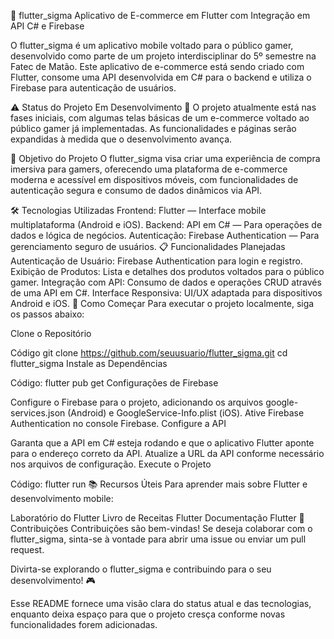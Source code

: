 🚀 flutter_sigma
Aplicativo de E-commerce em Flutter com Integração em API C# e Firebase

O flutter_sigma é um aplicativo mobile voltado para o público gamer, desenvolvido como parte de um projeto interdisciplinar do 5º semestre na Fatec de Matão. Este aplicativo de e-commerce está sendo criado com Flutter, consome uma API desenvolvida em C# para o backend e utiliza o Firebase para autenticação de usuários.

⚠️ Status do Projeto
Em Desenvolvimento 🚧
O projeto atualmente está nas fases iniciais, com algumas telas básicas de um e-commerce voltado ao público gamer já implementadas. As funcionalidades e páginas serão expandidas à medida que o desenvolvimento avança.

🎯 Objetivo do Projeto
O flutter_sigma visa criar uma experiência de compra imersiva para gamers, oferecendo uma plataforma de e-commerce moderna e acessível em dispositivos móveis, com funcionalidades de autenticação segura e consumo de dados dinâmicos via API.

🛠️ Tecnologias Utilizadas
Frontend: Flutter — Interface mobile multiplataforma (Android e iOS).
Backend: API em C# — Para operações de dados e lógica de negócios.
Autenticação: Firebase Authentication — Para gerenciamento seguro de usuários.
📋 Funcionalidades Planejadas
Autenticação de Usuário: Firebase Authentication para login e registro.
Exibição de Produtos: Lista e detalhes dos produtos voltados para o público gamer.
Integração com API: Consumo de dados e operações CRUD através de uma API em C#.
Interface Responsiva: UI/UX adaptada para dispositivos Android e iOS.
🚀 Como Começar
Para executar o projeto localmente, siga os passos abaixo:

Clone o Repositório

Código
git clone https://github.com/seuusuario/flutter_sigma.git
cd flutter_sigma
Instale as Dependências

Código:
flutter pub get
Configurações de Firebase

Configure o Firebase para o projeto, adicionando os arquivos google-services.json (Android) e GoogleService-Info.plist (iOS).
Ative Firebase Authentication no console Firebase.
Configure a API

Garanta que a API em C# esteja rodando e que o aplicativo Flutter aponte para o endereço correto da API.
Atualize a URL da API conforme necessário nos arquivos de configuração.
Execute o Projeto

Código:
flutter run
📚 Recursos Úteis
Para aprender mais sobre Flutter e desenvolvimento mobile:

Laboratório do Flutter
Livro de Receitas Flutter
Documentação Flutter
🤝 Contribuições
Contribuições são bem-vindas! Se deseja colaborar com o flutter_sigma, sinta-se à vontade para abrir uma issue ou enviar um pull request.

Divirta-se explorando o flutter_sigma e contribuindo para o seu desenvolvimento! 🎮

Esse README fornece uma visão clara do status atual e das tecnologias, enquanto deixa espaço para que o projeto cresça conforme novas funcionalidades forem adicionadas.

